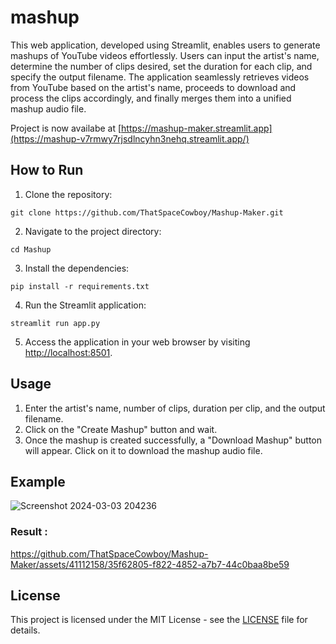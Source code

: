 # mashup
This web application, developed using Streamlit, enables users to generate mashups of YouTube videos effortlessly. Users can input the artist's name, determine the number of clips desired, set the duration for each clip, and specify the output filename. The application seamlessly retrieves videos from YouTube based on the artist's name, proceeds to download and process the clips accordingly, and finally merges them into a unified mashup audio file.

Project is now availabe at [https://mashup-maker.streamlit.app](https://mashup-v7rmwy7rjsdlncyhn3nehq.streamlit.app/)

## How to Run

1. Clone the repository:

```
git clone https://github.com/ThatSpaceCowboy/Mashup-Maker.git
```

2. Navigate to the project directory:

```
cd Mashup
```

3. Install the dependencies:

```
pip install -r requirements.txt
```

4. Run the Streamlit application:

```
streamlit run app.py
```

5. Access the application in your web browser by visiting [http://localhost:8501](http://localhost:8501).

## Usage

1. Enter the artist's name, number of clips, duration per clip, and the output filename.
2. Click on the "Create Mashup" button and wait.
3. Once the mashup is created successfully, a "Download Mashup" button will appear. Click on it to download the mashup audio file.

## Example
![Screenshot 2024-03-03 204236](https://github.com/gaytri9/mashup/assets/139551519/aff559c0-f472-49e2-86b0-cf72528384ef)


### Result :

https://github.com/ThatSpaceCowboy/Mashup-Maker/assets/41112158/35f62805-f822-4852-a7b7-44c0baa8be59

## License

This project is licensed under the MIT License - see the [LICENSE](LICENSE) file for details.

